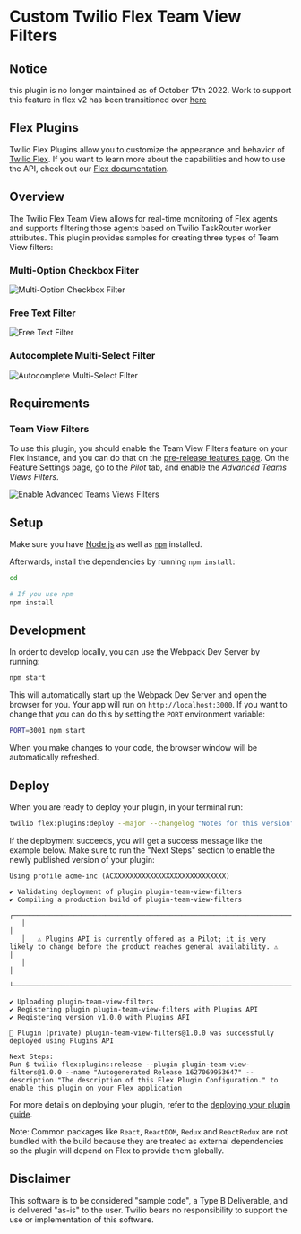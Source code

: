 # Custom Twilio Flex Team View Filters

## Notice

this plugin is no longer maintained as of October 17th 2022. Work to support this feature in flex v2 has been transitioned over [here](https://github.com/twilio-professional-services/flex-project-template/blob/main/plugin-flex-ts-template-v2/src/feature-library/teams-view-filters/README.md)

## Flex Plugins
Twilio Flex Plugins allow you to customize the appearance and behavior of [Twilio Flex](https://www.twilio.com/flex). If you want to learn more about the capabilities and how to use the API, check out our [Flex documentation](https://www.twilio.com/docs/flex).

## Overview
The Twilio Flex Team View allows for real-time monitoring of Flex agents and supports filtering those agents based on Twilio TaskRouter worker attributes. This plugin provides samples for creating three types of Team View filters:

### Multi-Option Checkbox Filter
![Multi-Option Checkbox Filter](images/multi-option-checkbox-filter.png)

### Free Text Filter
![Free Text Filter](images/free-text-filter.png)

### Autocomplete Multi-Select Filter
![Autocomplete Multi-Select Filter](images/autocomplete-multi-select-filter.png)

## Requirements

### Team View Filters

To use this plugin, you should enable the Team View Filters feature on your Flex instance, and you can do that on the [pre-release features page](https://flex.twilio.com/admin/features/). On the Feature Settings page, go to the _Pilot_ tab, and enable the _Advanced Teams Views Filters_.

![Enable Advanced Teams Views Filters](images/enable-advanced-teams-views-fitlers.gif)

## Setup

Make sure you have [Node.js](https://nodejs.org) as well as [`npm`](https://npmjs.com) installed.

Afterwards, install the dependencies by running `npm install`:

```bash
cd 

# If you use npm
npm install
```

## Development

In order to develop locally, you can use the Webpack Dev Server by running:

```bash
npm start
```

This will automatically start up the Webpack Dev Server and open the browser for you. Your app will run on `http://localhost:3000`. If you want to change that you can do this by setting the `PORT` environment variable:

```bash
PORT=3001 npm start
```

When you make changes to your code, the browser window will be automatically refreshed.

## Deploy

When you are ready to deploy your plugin, in your terminal run:

```bash
twilio flex:plugins:deploy --major --changelog "Notes for this version"
```

If the deployment succeeds, you will get a success message like the example below. Make sure to run the "Next Steps" section to enable the newly published version of your plugin:

```
Using profile acme-inc (ACXXXXXXXXXXXXXXXXXXXXXXXXXXXX)

✔ Validating deployment of plugin plugin-team-view-filters
✔ Compiling a production build of plugin-team-view-filters
   ┌───────────────────────────────────────────────────────────────────────────────────────────────────────────────────────────────────┐
   │                                                                                                                                   │
   │   ⚠ Plugins API is currently offered as a Pilot; it is very likely to change before the product reaches general availability. ⚠   │
   │                                                                                                                                   │
   └───────────────────────────────────────────────────────────────────────────────────────────────────────────────────────────────────┘

✔ Uploading plugin-team-view-filters
✔ Registering plugin plugin-team-view-filters with Plugins API
✔ Registering version v1.0.0 with Plugins API

🚀 Plugin (private) plugin-team-view-filters@1.0.0 was successfully deployed using Plugins API

Next Steps:
Run $ twilio flex:plugins:release --plugin plugin-team-view-filters@1.0.0 --name "Autogenerated Release 1627069953647" --description "The description of this Flex Plugin Configuration." to enable this plugin on your Flex application

```

For more details on deploying your plugin, refer to the [deploying your plugin guide](https://www.twilio.com/docs/flex/developer/plugins/cli/deploy-and-release).

Note: Common packages like `React`, `ReactDOM`, `Redux` and `ReactRedux` are not bundled with the build because they are treated as external dependencies so the plugin will depend on Flex to provide them globally.

## Disclaimer
This software is to be considered "sample code", a Type B Deliverable, and is delivered "as-is" to the user. Twilio bears no responsibility to support the use or implementation of this software.

